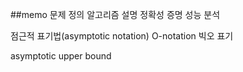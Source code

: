 ##memo
문제 정의
알고리즘 설명
정확성 증명
성능 분석

점근적 표기법(asymptotic notation)
O-notation 빅오 표기 

asymptotic upper bound
